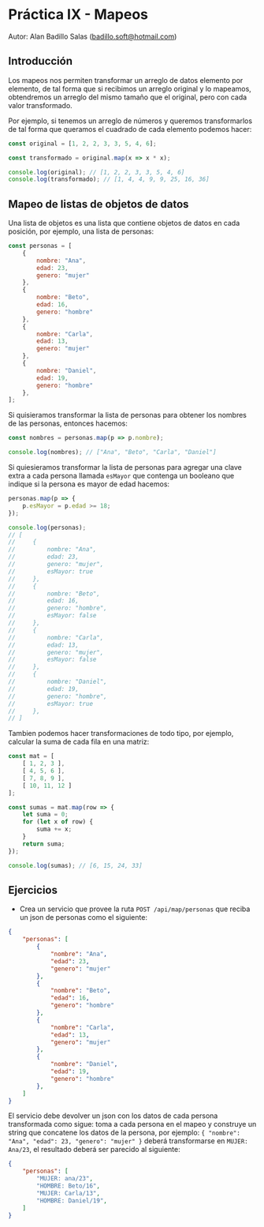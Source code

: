 # Práctica IX - Mapeos

Autor: Alan Badillo Salas (badillo.soft@hotmail.com)

## Introducción

Los mapeos nos permiten transformar un arreglo de datos elemento por elemento, de tal forma que si recibimos un arreglo original y lo mapeamos, obtendremos un arreglo del mismo tamaño que el original, pero con cada valor transformado.

Por ejemplo, si tenemos un arreglo de números y queremos transformarlos de tal forma que queramos el cuadrado de cada elemento podemos hacer:

~~~js
const original = [1, 2, 2, 3, 3, 5, 4, 6];

const transformado = original.map(x => x * x);

console.log(original); // [1, 2, 2, 3, 3, 5, 4, 6]
console.log(transformado); // [1, 4, 4, 9, 9, 25, 16, 36]
~~~

## Mapeo de listas de objetos de datos

Una lista de objetos es una lista que contiene objetos de datos en cada posición, por ejemplo, una lista de personas:

~~~js
const personas = [
    {
        nombre: "Ana",
        edad: 23,
        genero: "mujer"
    },
    {
        nombre: "Beto",
        edad: 16,
        genero: "hombre"
    },
    {
        nombre: "Carla",
        edad: 13,
        genero: "mujer"
    },
    {
        nombre: "Daniel",
        edad: 19,
        genero: "hombre"
    },
];
~~~

Si quisieramos transformar la lista de personas para obtener los nombres de las personas, entonces hacemos:

~~~js
const nombres = personas.map(p => p.nombre);

console.log(nombres); // ["Ana", "Beto", "Carla", "Daniel"]
~~~

Si quiesieramos transformar la lista de personas para agregar una clave extra a cada persona llamada `esMayor` que contenga un booleano que indique si la persona es mayor de edad hacemos:

~~~js
personas.map(p => {
    p.esMayor = p.edad >= 18;
});

console.log(personas);
// [
//     {
//         nombre: "Ana",
//         edad: 23,
//         genero: "mujer",
//         esMayor: true
//     },
//     {
//         nombre: "Beto",
//         edad: 16,
//         genero: "hombre",
//         esMayor: false
//     },
//     {
//         nombre: "Carla",
//         edad: 13,
//         genero: "mujer",
//         esMayor: false
//     },
//     {
//         nombre: "Daniel",
//         edad: 19,
//         genero: "hombre",
//         esMayor: true
//     },
// ]
~~~

Tambien podemos hacer transformaciones de todo tipo, por ejemplo, calcular la suma de cada fila en una matriz:

~~~js
const mat = [
    [ 1, 2, 3 ],
    [ 4, 5, 6 ],
    [ 7, 8, 9 ],
    [ 10, 11, 12 ]
];

const sumas = mat.map(row => {
    let suma = 0;
    for (let x of row) {
        suma += x;
    }
    return suma;
});

console.log(sumas); // [6, 15, 24, 33]
~~~

## Ejercicios

* Crea un servicio que provee la ruta `POST /api/map/personas` que reciba un json de personas como el siguiente:

~~~json
{
    "personas": [
        {
            "nombre": "Ana",
            "edad": 23,
            "genero": "mujer"
        },
        {
            "nombre": "Beto",
            "edad": 16,
            "genero": "hombre"
        },
        {
            "nombre": "Carla",
            "edad": 13,
            "genero": "mujer"
        },
        {
            "nombre": "Daniel",
            "edad": 19,
            "genero": "hombre"
        },
    ]
}
~~~

El servicio debe devolver un json con los datos de cada persona transformada como sigue: toma a cada persona en el mapeo y construye un string que concatene los datos de la persona, por ejemplo: `{ "nombre": "Ana", "edad": 23, "genero": "mujer" }` deberá transformarse en `MUJER: Ana/23`, el resultado deberá ser parecido al siguiente:

~~~json
{
    "personas": [
        "MUJER: ana/23",
        "HOMBRE: Beto/16",
        "MUJER: Carla/13",
        "HOMBRE: Daniel/19",
    ]
}
~~~